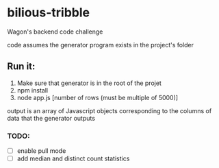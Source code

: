 # bilious-tribble
Wagon's backend code challenge

code assumes the generator program exists in the project's folder

## Run it:

1. Make sure that generator is in the root of the projet
2. npm install
3. node app.js [number of rows (must be multiple of 5000)]

output is an array of Javascript objects corresponding to the columns of data that the generator outputs

### TODO:
- [ ] enable pull mode  
- [ ] add median and distinct count statistics
